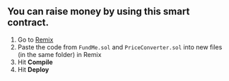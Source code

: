 ## You can raise money by using this smart contract.

1. Go to [Remix](https://remix.ethereum.org/)
2. Paste the code from `FundMe.sol` and `PriceConverter.sol` into new files (in the same folder) in Remix
3. Hit **Compile**
4. Hit **Deploy**
